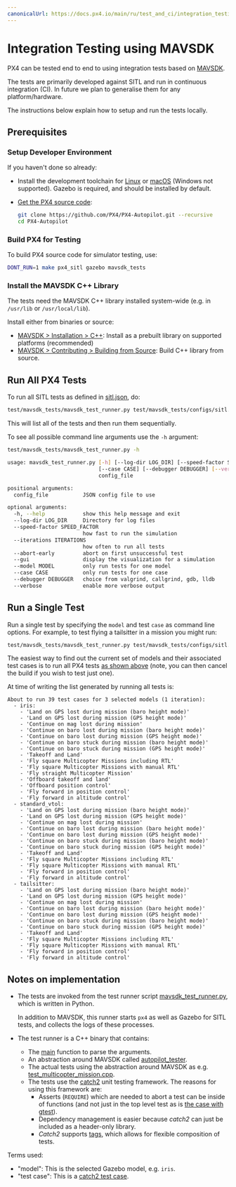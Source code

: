 ```yaml
---
canonicalUrl: https://docs.px4.io/main/ru/test_and_ci/integration_testing_mavsdk
---
```


# Integration Testing using MAVSDK

PX4 can be tested end to end to using integration tests based on [MAVSDK](https://mavsdk.mavlink.io).

The tests are primarily developed against SITL and run in continuous integration (CI). In future we plan to generalise them for any platform/hardware.

The instructions below explain how to setup and run the tests locally.

## Prerequisites

### Setup Developer Environment

If you haven't done so already:
- Install the development toolchain for [Linux](../dev_setup/dev_env_linux_ubuntu.md) or [macOS](../dev_setup/dev_env_mac.md) (Windows not supported). Gazebo is required, and should be installed by default.
- [Get the PX4 source code](../dev_setup/building_px4.md#download-the-px4-source-code):

  ```sh
  git clone https://github.com/PX4/PX4-Autopilot.git --recursive
  cd PX4-Autopilot
  ```


### Build PX4 for Testing

To build PX4 source code for simulator testing, use:

```sh
DONT_RUN=1 make px4_sitl gazebo mavsdk_tests 
```

### Install the MAVSDK C++ Library

The tests need the MAVSDK C++ library installed system-wide (e.g. in `/usr/lib` or `/usr/local/lib`).

Install either from binaries or source:
- [MAVSDK > Installation > C++](https://mavsdk.mavlink.io/develop/en/getting_started/installation.html#cpp): Install as a prebuilt library on supported platforms (recommended)
- [MAVSDK > Contributing > Building from Source](https://mavsdk.mavlink.io/develop/en/contributing/build.html#build_sdk_cpp): Build  C++ library from source.

## Run All PX4 Tests

To run all SITL tests as defined in [sitl.json](https://github.com/PX4/PX4-Autopilot/blob/master/test/mavsdk_tests/configs/sitl.json), do:

```sh
test/mavsdk_tests/mavsdk_test_runner.py test/mavsdk_tests/configs/sitl.json --speed-factor 10
```

This will list all of the tests and then run them sequentially.


To see all possible command line arguments use the `-h` argument:

```sh
test/mavsdk_tests/mavsdk_test_runner.py -h

usage: mavsdk_test_runner.py [-h] [--log-dir LOG_DIR] [--speed-factor SPEED_FACTOR] [--iterations ITERATIONS] [--abort-early] [--gui] [--model MODEL]
                             [--case CASE] [--debugger DEBUGGER] [--verbose]
                             config_file

positional arguments:
  config_file           JSON config file to use

optional arguments:
  -h, --help            show this help message and exit
  --log-dir LOG_DIR     Directory for log files
  --speed-factor SPEED_FACTOR
                        how fast to run the simulation
  --iterations ITERATIONS
                        how often to run all tests
  --abort-early         abort on first unsuccessful test
  --gui                 display the visualization for a simulation
  --model MODEL         only run tests for one model
  --case CASE           only run tests for one case
  --debugger DEBUGGER   choice from valgrind, callgrind, gdb, lldb
  --verbose             enable more verbose output
```

## Run a Single Test

Run a single test by specifying the `model` and test `case` as command line options. For example, to test flying a tailsitter in a mission you might run:

```bash
test/mavsdk_tests/mavsdk_test_runner.py test/mavsdk_tests/configs/sitl.json --speed-factor 10 --model tailsitter --case 'Fly square Multicopter Missions including RTL'
```

The easiest way to find out the current set of models and their associated test cases is to run all PX4 tests [as shown above](#run-all-px4-tests) (note, you can then cancel the build if you wish to test just one).

At time of writing the list generated by running all tests is:
```
About to run 39 test cases for 3 selected models (1 iteration):
  - iris:
    - 'Land on GPS lost during mission (baro height mode)'
    - 'Land on GPS lost during mission (GPS height mode)'
    - 'Continue on mag lost during mission'
    - 'Continue on baro lost during mission (baro height mode)'
    - 'Continue on baro lost during mission (GPS height mode)'
    - 'Continue on baro stuck during mission (baro height mode)'
    - 'Continue on baro stuck during mission (GPS height mode)'
    - 'Takeoff and Land'
    - 'Fly square Multicopter Missions including RTL'
    - 'Fly square Multicopter Missions with manual RTL'
    - 'Fly straight Multicopter Mission'
    - 'Offboard takeoff and land'
    - 'Offboard position control'
    - 'Fly forward in position control'
    - 'Fly forward in altitude control'
  - standard_vtol:
    - 'Land on GPS lost during mission (baro height mode)'
    - 'Land on GPS lost during mission (GPS height mode)'
    - 'Continue on mag lost during mission'
    - 'Continue on baro lost during mission (baro height mode)'
    - 'Continue on baro lost during mission (GPS height mode)'
    - 'Continue on baro stuck during mission (baro height mode)'
    - 'Continue on baro stuck during mission (GPS height mode)'
    - 'Takeoff and Land'
    - 'Fly square Multicopter Missions including RTL'
    - 'Fly square Multicopter Missions with manual RTL'
    - 'Fly forward in position control'
    - 'Fly forward in altitude control'
  - tailsitter:
    - 'Land on GPS lost during mission (baro height mode)'
    - 'Land on GPS lost during mission (GPS height mode)'
    - 'Continue on mag lost during mission'
    - 'Continue on baro lost during mission (baro height mode)'
    - 'Continue on baro lost during mission (GPS height mode)'
    - 'Continue on baro stuck during mission (baro height mode)'
    - 'Continue on baro stuck during mission (GPS height mode)'
    - 'Takeoff and Land'
    - 'Fly square Multicopter Missions including RTL'
    - 'Fly square Multicopter Missions with manual RTL'
    - 'Fly forward in position control'
    - 'Fly forward in altitude control'
```


## Notes on implementation

- The tests are invoked from the test runner script [mavsdk_test_runner.py](https://github.com/PX4/PX4-Autopilot/blob/master/test/mavsdk_tests/mavsdk_test_runner.py), which is written in Python.

  In addition to MAVSDK, this runner starts `px4` as well as Gazebo for SITL tests, and collects the logs of these processes.
- The test runner is a C++ binary that contains:
  - The [main](https://github.com/PX4/PX4-Autopilot/blob/master/test/mavsdk_tests/test_main.cpp) function to parse the arguments.
  - An abstraction around MAVSDK called [autopilot_tester](https://github.com/PX4/PX4-Autopilot/blob/master/test/mavsdk_tests/autopilot_tester.h).
  - The actual tests using the abstraction around MAVSDK as e.g. [test_multicopter_mission.cpp](https://github.com/PX4/PX4-Autopilot/blob/master/test/mavsdk_tests/test_multicopter_mission.cpp).
  - The tests use the [catch2](https://github.com/catchorg/Catch2) unit testing framework. The reasons for using this framework are:
      - Asserts (`REQUIRE`) which are needed to abort a test can be inside of functions (and not just in the top level test as is [the case with gtest](https://github.com/google/googletest/blob/master/docs/advanced.md#assertion-placement)).
      - Dependency management is easier because *catch2* can just be included as a header-only library.
      - *Catch2* supports [tags](https://github.com/catchorg/Catch2/blob/master/docs/test-cases-and-sections.md#tags), which allows for flexible composition of tests.


Terms used:
- "model": This is the selected Gazebo model, e.g. `iris`.
- "test case": This is a [catch2 test case](https://github.com/catchorg/Catch2/blob/master/docs/test-cases-and-sections.md).

